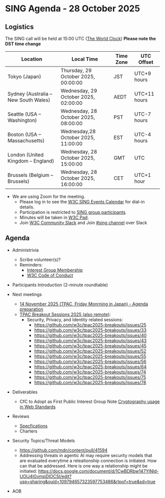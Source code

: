 # SING Agenda - 28 October 2025

## Logistics

The SING call will be held at 15:00 UTC ([The World Clock](https://www.timeanddate.com/worldclock/meetingdetails.html?year=2025&month=10&day=21&hour=14&min=0&sec=0&p1=248&p2=240&p3=234&p4=43&p5=136&p6=48))
**Please note the DST time change**

| Location                       | Local Time                             | Time Zone | UTC Offset     |
|--------------------------------|-----------------------------------------|-----------|----------------|
| Tokyo (Japan)                  | Thursday, 29 October 2025, 00:00:00    | JST       | UTC+9 hours    |
| Sydney (Australia – New South Wales) | Wednesday, 29 October 2025, 02:00:00    | AEDT      | UTC+11 hours   |
| Seattle (USA – Washington)     | Wednesday, 28 October 2025, 08:00:00   | PST       | UTC-7 hours    |
| Boston (USA – Massachusetts)   | Wednesday,28 October 2025, 11:00:00   | EST       | UTC-4 hours    |
| London (United Kingdom – England) | Wednesday, 28 October 2025, 15:00:00   | GMT       | UTC            |
| Brussels (Belgium – Brussels)  | Wednesday, 28 October 2025, 16:00:00   | CET       | UTC+1 hour     |


* We are using Zoom for the meeting.
    * Please log in to see the [W3C SING Events Calendar](https://www.w3.org/groups/ig/security/calendar/) for dial-in details. 
    * Participation is restricted to [SING group participants](https://www.w3.org/groups/ig/security/participants/).
    * Minutes will be taken in [W3C Pad](https://pad.w3.org/p/SING_2025-10-28).
    * Join [W3C Community Slack](https://www.w3.org/wiki/Slack) and Join [#sing channel](https://w3ccommunity.slack.com/archives/C083DKWSAJX) over Slack


## Agenda

* Administrivia
  * Scribe volunteer(s)?
  * Reminders: 
     * [Interest Group Membership](https://www.w3.org/groups/ig/security/)
     * [W3C Code of Conduct](https://www.w3.org/policies/code-of-conduct/)

* Participants Introduction (2-minute roundtable)

* Next meetings
  * [14 November 2025 (TPAC, Friday Monrning in Japan) - Agenda preparation](https://github.com/w3c/securityig/issues/30)
  * [TPAC Breakout Sessions 2025 (also remote)](https://github.com/w3c/tpac2025-breakouts/issues):
    * Security, Privacy, and Identity related sessions:
      * https://github.com/w3c/tpac2025-breakouts/issues/25
      * https://github.com/w3c/tpac2025-breakouts/issues/33
      * https://github.com/w3c/tpac2025-breakouts/issues/40
      * https://github.com/w3c/tpac2025-breakouts/issues/43
      * https://github.com/w3c/tpac2025-breakouts/issues/45
      * https://github.com/w3c/tpac2025-breakouts/issues/52
      * https://github.com/w3c/tpac2025-breakouts/issues/55
      * https://github.com/w3c/tpac2025-breakouts/issues/56
      * https://github.com/w3c/tpac2025-breakouts/issues/64
      * https://github.com/w3c/tpac2025-breakouts/issues/74
      * https://github.com/w3c/tpac2025-breakouts/issues/75
      * https://github.com/w3c/tpac2025-breakouts/issues/78
* Deliverables
  * CfC to Adopt as First Public Interest Group Note [Cryptography usage in Web Standards](https://github.com/w3c/security-guidelines-cryptography)
* Reviews
  * [Specfications](https://github.com/w3c/security-request/issues?q=is%3Aissue+is%3Aopen+no%3Aassignee+)
  * Charters 

* Security Topics/Threat Models
  * https://github.com/mdn/content/pull/41594
  * Addressing threats in agentic AI may require security models that are evaluated everytime a releationship connection is initiated.  How can that be addressed.  Here is one way a relationship might be initiated:  https://docs.google.com/document/d/1CwBDRbw147YlNld-UOlJ4lGvmpDIOCSI/edit?usp=sharing&ouid=109794657323597753486&rtpof=true&sd=true
    
  
* AOB
